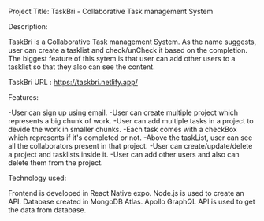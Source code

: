 Project Title: TaskBri - Collaborative Task management System

Description: 

TaskBri is a Collaborative Task management System. As the name suggests, user can create a tasklist and check/unCheck it based on the completion. The biggest feature of this sytem is that user can add other users to a tasklist so that they also can see the content.

TaskBri URL : https://taskbri.netlify.app/

Features: 

-User can sign up using email.
-User can create multiple project which represents a big chunk of work.
-User can add multiple tasks in a project to devide the work in smaller chunks.
-Each task comes with a checkBox which represents if it's completed or not.
-Above the taskList, user can see all the collaborators present in that project.
-User can create/update/delete a project and tasklists inside it.
-User can add other users and also can delete them from the project.

Technology used:

Frontend is developed in React Native expo.
Node.js is used to create an API.
Database created in MongoDB Atlas.
Apollo GraphQL API is used to get the data from database.



